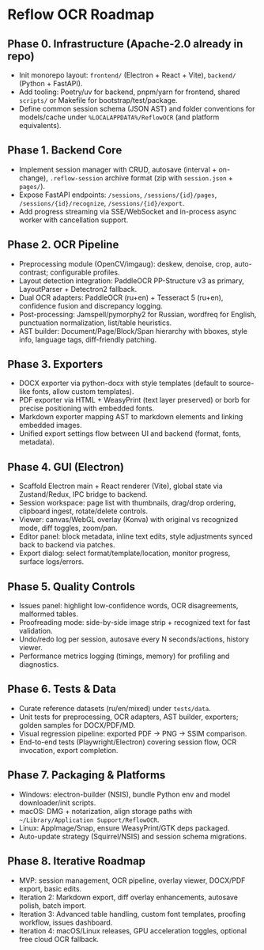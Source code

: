 # Reflow OCR Roadmap

## Phase 0. Infrastructure (Apache-2.0 already in repo)
- Init monorepo layout: `frontend/` (Electron + React + Vite), `backend/` (Python + FastAPI).
- Add tooling: Poetry/uv for backend, pnpm/yarn for frontend, shared `scripts/` or Makefile for bootstrap/test/package.
- Define common session schema (JSON AST) and folder conventions for models/cache under `%LOCALAPPDATA%/ReflowOCR` (and platform equivalents).

## Phase 1. Backend Core
- Implement session manager with CRUD, autosave (interval + on-change), `.reflow-session` archive format (zip with `session.json` + `pages/`).
- Expose FastAPI endpoints: `/sessions`, `/sessions/{id}/pages`, `/sessions/{id}/recognize`, `/sessions/{id}/export`.
- Add progress streaming via SSE/WebSocket and in-process async worker with cancellation support.

## Phase 2. OCR Pipeline
- Preprocessing module (OpenCV/imgaug): deskew, denoise, crop, auto-contrast; configurable profiles.
- Layout detection integration: PaddleOCR PP-Structure v3 as primary, LayoutParser + Detectron2 fallback.
- Dual OCR adapters: PaddleOCR (ru+en) + Tesseract 5 (ru+en), confidence fusion and discrepancy logging.
- Post-processing: Jamspell/pymorphy2 for Russian, wordfreq for English, punctuation normalization, list/table heuristics.
- AST builder: Document/Page/Block/Span hierarchy with bboxes, style info, language tags, diff-friendly patching.

## Phase 3. Exporters
- DOCX exporter via python-docx with style templates (default to source-like fonts, allow custom templates).
- PDF exporter via HTML + WeasyPrint (text layer preserved) or borb for precise positioning with embedded fonts.
- Markdown exporter mapping AST to markdown elements and linking embedded images.
- Unified export settings flow between UI and backend (format, fonts, metadata).

## Phase 4. GUI (Electron)
- Scaffold Electron main + React renderer (Vite), global state via Zustand/Redux, IPC bridge to backend.
- Session workspace: page list with thumbnails, drag/drop ordering, clipboard ingest, rotate/delete controls.
- Viewer: canvas/WebGL overlay (Konva) with original vs recognized mode, diff toggles, zoom/pan.
- Editor panel: block metadata, inline text edits, style adjustments synced back to backend via patches.
- Export dialog: select format/template/location, monitor progress, surface logs/errors.

## Phase 5. Quality Controls
- Issues panel: highlight low-confidence words, OCR disagreements, malformed tables.
- Proofreading mode: side-by-side image strip + recognized text for fast validation.
- Undo/redo log per session, autosave every N seconds/actions, history viewer.
- Performance metrics logging (timings, memory) for profiling and diagnostics.

## Phase 6. Tests & Data
- Curate reference datasets (ru/en/mixed) under `tests/data`.
- Unit tests for preprocessing, OCR adapters, AST builder, exporters; golden samples for DOCX/PDF/MD.
- Visual regression pipeline: exported PDF -> PNG -> SSIM comparison.
- End-to-end tests (Playwright/Electron) covering session flow, OCR invocation, export completion.

## Phase 7. Packaging & Platforms
- Windows: electron-builder (NSIS), bundle Python env and model downloader/init scripts.
- macOS: DMG + notarization, align storage paths with `~/Library/Application Support/ReflowOCR`.
- Linux: AppImage/Snap, ensure WeasyPrint/GTK deps packaged.
- Auto-update strategy (Squirrel/NSIS) and session schema migrations.

## Phase 8. Iterative Roadmap
- MVP: session management, OCR pipeline, overlay viewer, DOCX/PDF export, basic edits.
- Iteration 2: Markdown export, diff overlay enhancements, autosave polish, batch import.
- Iteration 3: Advanced table handling, custom font templates, proofing workflow, issues dashboard.
- Iteration 4: macOS/Linux releases, GPU acceleration toggles, optional free cloud OCR fallback.
